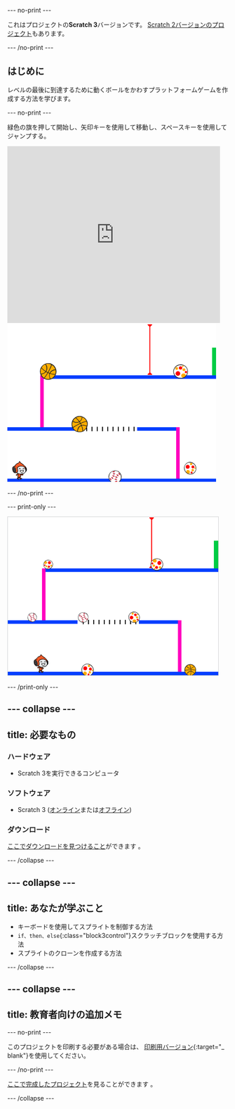 --- no-print ---

これはプロジェクトの**Scratch 3**バージョンです。 [Scratch 2バージョンのプロジェクト](https://projects.raspberrypi.org/ja-JP/projects/dodgeball-scratch2)もあります。

--- /no-print ---

## はじめに

レベルの最後に到達するために動くボールをかわすプラットフォームゲームを作成する方法を学びます。

--- no-print ---

緑色の旗を押して開始し、矢印キーを使用して移動し、<kbd>スペース</kbd>キーを使用してジャンプする。

<div class="scratch-preview">
  <iframe allowtransparency="true" width="485" height="402" src="https://scratch.mit.edu/projects/embed/251809924/?autostart=false" frameborder="0" scrolling="no"></iframe>
  <img src="images/dodge-final.png">
</div>

--- /no-print ---

--- print-only ---

![ドッジボールゲームがプレイされています](images/dodgeball-showcase.png)

--- /print-only ---

--- collapse ---
---
title: 必要なもの
---

### ハードウェア

+ Scratch 3を実行できるコンピュータ

### ソフトウェア

+ Scratch 3 ([オンライン](https://scratch.mit.edu/projects/editor/)または[オフライン](https://scratch.mit.edu/download/))

### ダウンロード

[ここでダウンロードを見つけること](http://rpf.io/p/ja-JP/dodgeball-go)ができます 。

--- /collapse ---

--- collapse ---
---
title: あなたが学ぶこと
---

+ キーボードを使用してスプライトを制御する方法
+ `if、then、else`{:class="block3control"}スクラッチブロックを使用する方法
+ スプライトのクローンを作成する方法

--- /collapse ---

--- collapse ---
---
title: 教育者向けの追加メモ
---
--- no-print ---

このプロジェクトを印刷する必要がある場合は、 [印刷用バージョン](https://projects.raspberrypi.org/ja-JP/projects/dodgeball/print){:target="_ blank"}を使用してください。

--- /no-print ---

[ここで完成したプロジェクト](http://rpf.io/p/ja-JP/dodgeball-get)を見ることができます 。

--- /collapse ---